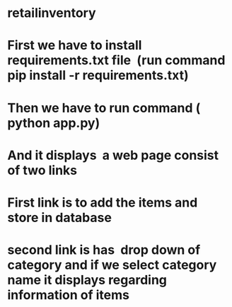 # retailinventory
# First we have to install requirements.txt file  (run command pip install -r requirements.txt)
# Then we have to run command ( python app.py)
# And it displays  a web page consist  of two links
# First link is to add the items and store in database 
# second link is has  drop down of category and if we select category name it displays regarding information of items

